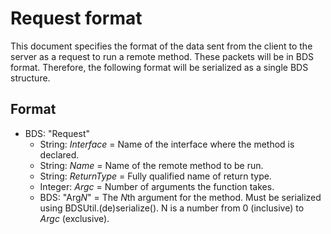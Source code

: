 Request format
==============

This document specifies the format of the data sent from the client
to the server as a request to run a remote method. These packets will be
in BDS format. Therefore, the following format will be serialized as a
single BDS structure.

Format
------

- BDS: "Request"
    - String: _Interface_ = Name of the interface where the method is declared.
    - String: _Name_ = Name of the remote method to be run.
    - String: _ReturnType_ = Fully qualified name of return type.
    - Integer: _Argc_ = Number of arguments the function takes.
    - BDS: "Arg<i>N</i>" = The <i>N</i>th argument for the method. Must be serialized using BDSUtil.(de)serialize(). N is a number from 0 (inclusive) to _Argc_ (exclusive). 